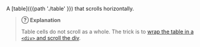A [table]({{path './table' }}) that scrolls horizontally.

> **?&#x20DD; Explanation**
>
> Table cells do not scroll as a whole. The trick is to [wrap the table in a `<div>` and scroll the div][source].

[source]: https://stackoverflow.com/a/19794391/11817077 "Stack Overflow: Horizontal scroll on overflow of table (answer)"

<script>
/* To open external links in new window */
Array.from(document.links)
  .filter(link => link.hostname != window.location.hostname)
  .forEach(link => link.target = '_blank');
</script>
